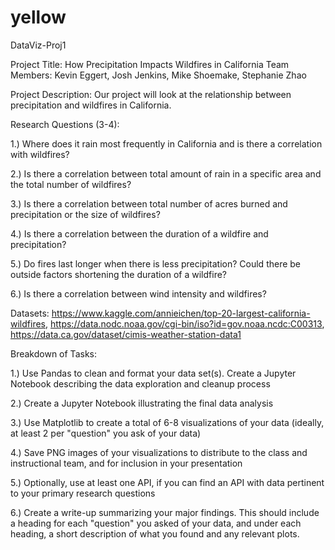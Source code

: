 # yellow
DataViz-Proj1

Project Title: How Precipitation Impacts Wildfires in California
Team Members: Kevin Eggert, Josh Jenkins, Mike Shoemake, Stephanie Zhao

Project Description: Our project will look at the relationship between precipitation and wildfires in California.

Research Questions (3-4): 

1.) Where does it rain most frequently in California and is there a correlation with wildfires? 

2.) Is there a correlation between total amount of rain in a specific area and the total number of wildfires? 

3.) Is there a correlation between total number of acres burned and precipitation or the size of wildfires? 

4.) Is there a correlation between the duration of a wildfire and precipitation? 

5.) Do fires last longer when there is less precipitation? Could there be outside factors shortening the duration of a wildfire? 

6.) Is there a correlation between wind intensity and wildfires? 

Datasets: https://www.kaggle.com/annieichen/top-20-largest-california-wildfires, https://data.nodc.noaa.gov/cgi-bin/iso?id=gov.noaa.ncdc:C00313, https://data.ca.gov/dataset/cimis-weather-station-data1

Breakdown of Tasks: 

 1.) Use Pandas to clean and format your data set(s). Create a Jupyter Notebook describing the data exploration and cleanup process
 
 2.) Create a Jupyter Notebook illustrating the final data analysis
 
 3.) Use Matplotlib to create a total of 6-8 visualizations of your data (ideally, at least 2 per "question" you ask of your data)
 
 4.) Save PNG images of your visualizations to distribute to the class and instructional team, and for inclusion in your presentation
 
 5.) Optionally, use at least one API, if you can find an API with data pertinent to your primary research questions
 
 6.) Create a write-up summarizing your major findings. This should include a heading for each "question" you asked of your data, and under each heading, a short description of what you found and any relevant plots.
